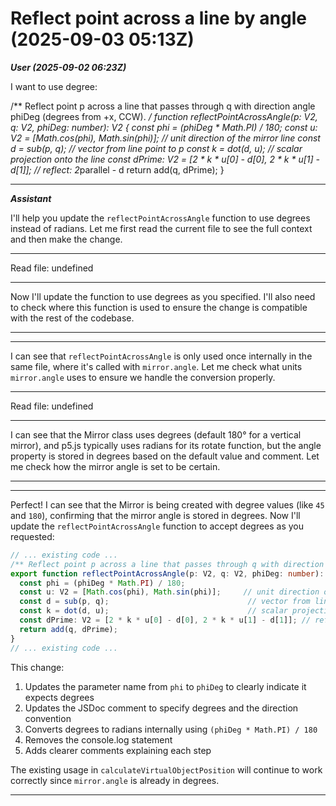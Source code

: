 <!-- Generated by SpecStory -->

# Reflect point across a line by angle (2025-09-03 05:13Z)

_**User (2025-09-02 06:23Z)**_

I want to use degree: 

/** Reflect point p across a line that passes through q with direction angle phiDeg (degrees from +x, CCW). */
function reflectPointAcrossAngle(p: V2, q: V2, phiDeg: number): V2 {
  const phi = (phiDeg * Math.PI) / 180;
  const u: V2 = [Math.cos(phi), Math.sin(phi)];     // unit direction of the mirror line
  const d = sub(p, q);                               // vector from line point to p
  const k = dot(d, u);                               // scalar projection onto the line
  const dPrime: V2 = [2 * k * u[0] - d[0], 2 * k * u[1] - d[1]]; // reflect: 2*parallel - d
  return add(q, dPrime);
}

---

_**Assistant**_

I'll help you update the `reflectPointAcrossAngle` function to use degrees instead of radians. Let me first read the current file to see the full context and then make the change.

---

Read file: undefined

---

Now I'll update the function to use degrees as you specified. I'll also need to check where this function is used to ensure the change is compatible with the rest of the codebase.

---



---

I can see that `reflectPointAcrossAngle` is only used once internally in the same file, where it's called with `mirror.angle`. Let me check what units `mirror.angle` uses to ensure we handle the conversion properly.

---

Read file: undefined

---

I can see that the Mirror class uses degrees (default 180° for a vertical mirror), and p5.js typically uses radians for its rotate function, but the angle property is stored in degrees based on the default value and comment. Let me check how the mirror angle is set to be certain.

---



---

Perfect! I can see that the Mirror is being created with degree values (like `45` and `180`), confirming that the mirror angle is stored in degrees. Now I'll update the `reflectPointAcrossAngle` function to accept degrees as you requested:

```typescript:src/components/geometry/virtualObject.ts
// ... existing code ...
/** Reflect point p across a line that passes through q with direction angle phiDeg (degrees from +x, CCW). */
export function reflectPointAcrossAngle(p: V2, q: V2, phiDeg: number): V2 {
  const phi = (phiDeg * Math.PI) / 180;
  const u: V2 = [Math.cos(phi), Math.sin(phi)];     // unit direction of the mirror line
  const d = sub(p, q);                               // vector from line point to p
  const k = dot(d, u);                               // scalar projection onto the line
  const dPrime: V2 = [2 * k * u[0] - d[0], 2 * k * u[1] - d[1]]; // reflect: 2*parallel - d
  return add(q, dPrime);
}
// ... existing code ...
```

This change:
1. Updates the parameter name from `phi` to `phiDeg` to clearly indicate it expects degrees
2. Updates the JSDoc comment to specify degrees and the direction convention
3. Converts degrees to radians internally using `(phiDeg * Math.PI) / 180`
4. Removes the console.log statement
5. Adds clearer comments explaining each step

The existing usage in `calculateVirtualObjectPosition` will continue to work correctly since `mirror.angle` is already in degrees.

---

